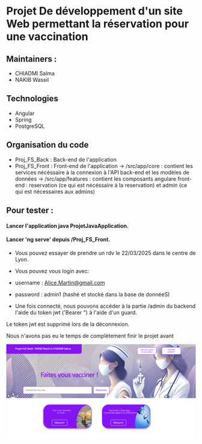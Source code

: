 # Projet De développement d'un site Web permettant la réservation pour une vaccination 

## Maintainers : 
- CHIADMI Salma
- NAKIB Wassil

## Technologies 
- Angular 
- Spring 
- PostgreSQL

## Organisation du code 
- Proj_FS_Back : Back-end de l'application 
- Proj_FS_Front : Front-end de l'application
    -> /src/app/core : contient les services nécéssaire à la connexion à l'API back-end et les modèles de données 
    -> /src/app/features : contient les composants angulare front-end : reservation (ce qui est nécéssaire à la reservation) et admin (ce qui est nécessaires aux admins)

## Pour tester :
#### Lancer l'application java ProjetJavaApplication.
#### Lancer 'ng serve' depuis /Proj_FS_Front.

-  Vous pouvez essayer de prendre un rdv le 22/03/2025 dans le centre de Lyon. 

- Vous pouvez vous login avec:
 - username : Alice.Martin@gmail.com
 - password : admin1 (hashé et stocké dans la base de donnéeS) 
  
 - Une fois connecté, nous pouvons accéder à la partie /admin du backend l'aide du token jwt ('Bearer <token>") à l'aide d'un guard.

 Le token jwt est supprimé lors de la déconnexion.

Nous n'avons pas eu le temps de complètement finir le projet avant 



![Screenshot](/images_readme/FS.png)

